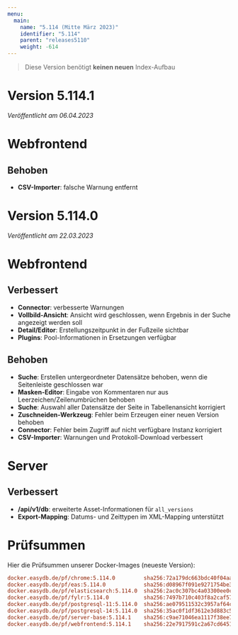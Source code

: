 ```yaml
---
menu:
  main:
    name: "5.114 (Mitte März 2023)"
    identifier: "5.114"
    parent: "releases5110"
    weight: -614
---
```



> Diese Version benötigt **keinen neuen** Index-Aufbau


# Version 5.114.1

*Veröffentlicht am 06.04.2023*

# Webfrontend

## Behoben

* **CSV-Importer**: falsche Warnung entfernt

# Version 5.114.0

*Veröffentlicht am 22.03.2023*

# Webfrontend

## Verbessert

* **Connector**: verbesserte Warnungen
* **Vollbild-Ansicht**: Ansicht wird geschlossen, wenn Ergebnis in der Suche angezeigt werden soll
* **Detail/Editor**: Erstellungszeitpunkt in der Fußzeile sichtbar
* **Plugins**: Pool-Informationen in Ersetzungen verfügbar

## Behoben

* **Suche**: Erstellen untergeordneter Datensätze behoben, wenn die Seitenleiste geschlossen war
* **Masken-Editor**: Eingabe von Kommentaren nur aus Leerzeichen/Zeilenumbrüchen behoben
* **Suche**: Auswahl aller Datensätze der Seite in Tabellenansicht korrigiert
* **Zuschneiden-Werkzeug**: Fehler beim Erzeugen einer neuen Version behoben
* **Connector**: Fehler beim Zugriff auf nicht verfügbare Instanz korrigiert
* **CSV-Importer**: Warnungen und Protokoll-Download verbessert

# Server

## Verbessert

* **/api/v1/db**: erweiterte Asset-Informationen für `all_versions`
* **Export-Mapping**: Datums- und Zeittypen im XML-Mapping unterstützt

# Prüfsummen

Hier die Prüfsummen unserer Docker-Images (neueste Version):

```ini
docker.easydb.de/pf/chrome:5.114.0         sha256:72a179dc663bdc40f04aa0806f843b969e2964aa562354eb9bf1d4b175d285cc
docker.easydb.de/pf/eas:5.114.0            sha256:d08967f091e9271754be3bb8375b945dab43a499ffdad84fde72f7a49aafa63d
docker.easydb.de/pf/elasticsearch:5.114.0  sha256:2ac0c307bc4a03300ee0c149cae11872efa99d9a55816db952dfc965b0dd93d2
docker.easydb.de/pf/fylr:5.114.0           sha256:7497b710c403f8a2caf578becff863aa5c92eab8bad67ec394b9de0d4f23feb9
docker.easydb.de/pf/postgresql-11:5.114.0  sha256:ae079511532c3957af64c424da309655c978820a870a75cc46130b376a93f2c8
docker.easydb.de/pf/postgresql-14:5.114.0  sha256:35ac0f1df3612e3d883c56c04f74581fd74fbac6204e8c1ee7396e283142e4dc
docker.easydb.de/pf/server-base:5.114.1    sha256:c9ae71046ea1117f38ee728624e99e9b8ca63c4017bb4b098f1f5347f8695b61
docker.easydb.de/pf/webfrontend:5.114.1    sha256:22e7917591c2a67cd6451ecffc460a4af9d1b1eb8196c9c2b4d215ef9d2a3d67
```
